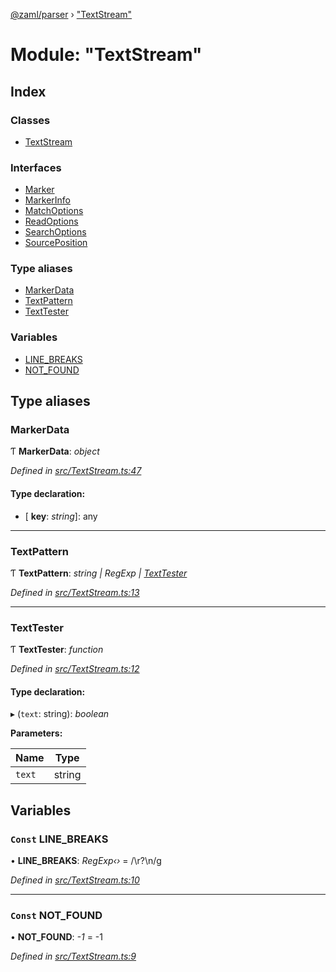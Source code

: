 [@zaml/parser](../README.md) › ["TextStream"](_textstream_.md)

# Module: "TextStream"

## Index

### Classes

* [TextStream](../classes/_textstream_.textstream.md)

### Interfaces

* [Marker](../interfaces/_textstream_.marker.md)
* [MarkerInfo](../interfaces/_textstream_.markerinfo.md)
* [MatchOptions](../interfaces/_textstream_.matchoptions.md)
* [ReadOptions](../interfaces/_textstream_.readoptions.md)
* [SearchOptions](../interfaces/_textstream_.searchoptions.md)
* [SourcePosition](../interfaces/_textstream_.sourceposition.md)

### Type aliases

* [MarkerData](_textstream_.md#markerdata)
* [TextPattern](_textstream_.md#textpattern)
* [TextTester](_textstream_.md#texttester)

### Variables

* [LINE_BREAKS](_textstream_.md#const-line_breaks)
* [NOT_FOUND](_textstream_.md#const-not_found)

## Type aliases

###  MarkerData

Ƭ **MarkerData**: *object*

*Defined in [src/TextStream.ts:47](https://github.com/nexushubs/zaml-lang/blob/4389e8b/packages/zaml-parser/src/TextStream.ts#L47)*

#### Type declaration:

* \[ **key**: *string*\]: any

___

###  TextPattern

Ƭ **TextPattern**: *string | RegExp | [TextTester](_textstream_.md#texttester)*

*Defined in [src/TextStream.ts:13](https://github.com/nexushubs/zaml-lang/blob/4389e8b/packages/zaml-parser/src/TextStream.ts#L13)*

___

###  TextTester

Ƭ **TextTester**: *function*

*Defined in [src/TextStream.ts:12](https://github.com/nexushubs/zaml-lang/blob/4389e8b/packages/zaml-parser/src/TextStream.ts#L12)*

#### Type declaration:

▸ (`text`: string): *boolean*

**Parameters:**

Name | Type |
------ | ------ |
`text` | string |

## Variables

### `Const` LINE_BREAKS

• **LINE_BREAKS**: *RegExp‹›* = /\r?\n/g

*Defined in [src/TextStream.ts:10](https://github.com/nexushubs/zaml-lang/blob/4389e8b/packages/zaml-parser/src/TextStream.ts#L10)*

___

### `Const` NOT_FOUND

• **NOT_FOUND**: *-1* = -1

*Defined in [src/TextStream.ts:9](https://github.com/nexushubs/zaml-lang/blob/4389e8b/packages/zaml-parser/src/TextStream.ts#L9)*
